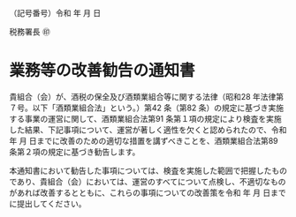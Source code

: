 （記号番号）令和 年 月 日

税務署長 ㊞

# 業務等の改善勧告の通知書

貴組合（会）が、酒税の保全及び酒類業組合等に関する法律（昭和28 年法律第７号。以下「酒類業組合法」という。）第42 条（第82 条）の規定に基づき実施する事業の運営に関して、酒類業組合法第91 条第１項の規定により検査を実施した結果、下記事項について、運営が著しく適性を欠くと認められたので、令和 年 月 日までに改善のための適切な措置を講ずべきことを、酒類業組合法第89 条第２項の規定に基づき勧告します。

本通知書において勧告した事項については、検査を実施した範囲で把握したものであり、貴組合（会）においては、運営のすべてについて点検し、不適切なものがあれば改善するとともに、これらの事項についての改善策を令和 年 月 日までに提出してください。